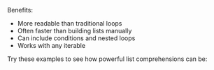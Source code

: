 Benefits:
* More readable than traditional loops
* Often faster than building lists manually
* Can include conditions and nested loops
* Works with any iterable

Try these examples to see how powerful list comprehensions can be: 
